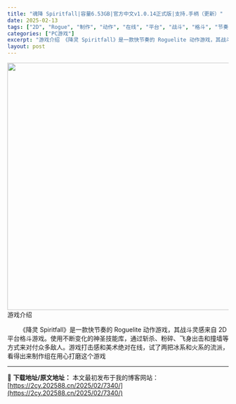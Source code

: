 ```yaml
---
title: "魂降 Spiritfall|容量6.53GB|官方中文v1.0.14正式版|支持.手柄（更新）"
date: 2025-02-13
tags: ["2D", "Rogue", "制作", "动作", "在线", "平台", "战斗", "格斗", "节奏"]
categories: ["PC游戏"]
excerpt: "游戏介绍 《降灵 Spiritfall》是一款快节奏的 Roguelite 动作游戏，其战斗灵感来自 2D 平台格斗游戏。使用不断变化的神圣技能库，通过斩杀、粉碎、飞身出击和撞墙等方式来对付众多敌人。游戏打击感和美术绝对在线，试了两把冰系和火系的流派，看得出来制作组在用心打磨这个游戏"
layout: post
---
```


<img class="aligncenter size-full wp-image-7373" src="https://2cy.202588.cn/wp-content/uploads/2025/02/2025021310062339.webp" alt="" width="1000" height="562" />
游戏介绍
<p style="white-space: normal; text-indent: 2em; text-align: left;">《降灵 Spiritfall》是一款快节奏的 Roguelite 动作游戏，其战斗灵感来自 2D 平台格斗游戏。使用不断变化的神圣技能库，通过斩杀、粉碎、飞身出击和撞墙等方式来对付众多敌人。游戏打击感和美术绝对在线，试了两把冰系和火系的流派，看得出来制作组在用心打磨这个游戏</p>

---
📖 **下载地址/原文地址：** 本文最初发布于我的博客网站：[https://2cy.202588.cn/2025/02/7340/](https://2cy.202588.cn/2025/02/7340/)
